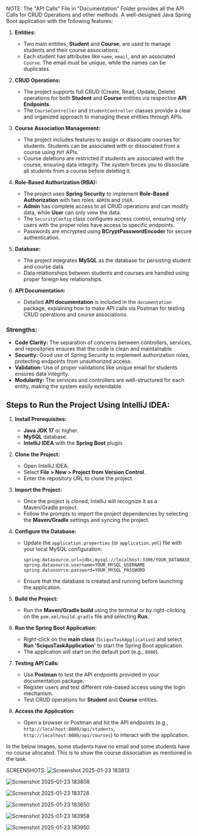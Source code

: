 NOTE: The "API Calls" File in "Documentation" Folder provides all the API Calls for CRUD Operations and other methods.
A well-designed Java Spring Boot application with the following features:

1. **Entities:**
   - Two main entities, **Student** and **Course**, are used to manage students and their course associations.
   - Each student has attributes like `name`, `email`, and an associated `Course`. The email must be unique, while the names can be duplicates.

2. **CRUD Operations:**
   - The project supports full CRUD (Create, Read, Update, Delete) operations for both **Student** and **Course** entities via respective **API Endpoints**.
   - The `CourseController` and `StudentController` classes provide a clear and organized approach to managing these entities through APIs.

3. **Course Association Management:**
   - The project includes features to assign or dissociate courses for students. Students can be associated with or dissociated from a course using `PUT` APIs.
   - Course deletions are restricted if students are associated with the course, ensuring data integrity. The system forces you to dissociate all students from a course before deleting it.

4. **Role-Based Authorization (RBA):**
   - The project uses **Spring Security** to implement **Role-Based Authorization** with two roles: `ADMIN` and `USER`.
   - **Admin** has complete access to all CRUD operations and can modify data, while **User** can only view the data.
   - The `SecurityConfig` class configures access control, ensuring only users with the proper roles have access to specific endpoints.
   - Passwords are encrypted using **BCryptPasswordEncoder** for secure authentication.

5. **Database:**
   - The project integrates **MySQL** as the database for persisting student and course data.
   - Data relationships between students and courses are handled using proper foreign key relationships.

6. **API Documentation:**
   - Detailed **API documentation** is included in the `documentation` package, explaining how to make API calls via Postman for testing CRUD operations and course associations.

### **Strengths:**
   - **Code Clarity:** The separation of concerns between controllers, services, and repositories ensures that the code is clean and maintainable.
   - **Security:** Good use of Spring Security to implement authorization roles, protecting endpoints from unauthorized access.
   - **Validation:** Use of proper validations like unique email for students ensures data integrity.
   - **Modularity:** The services and controllers are well-structured for each entity, making the system easily extendable.


## **Steps to Run the Project Using IntelliJ IDEA:**

1. **Install Prerequisites:**
   - **Java JDK 17** or higher.
   - **MySQL** database.
   - **IntelliJ IDEA** with the **Spring Boot** plugin.

2. **Clone the Project:**
   - Open IntelliJ IDEA.
   - Select **File > New > Project from Version Control**.
   - Enter the repository URL to clone the project.

3. **Import the Project:**
   - Once the project is cloned, IntelliJ will recognize it as a Maven/Gradle project.
   - Follow the prompts to import the project dependencies by selecting the **Maven/Gradle** settings and syncing the project.

4. **Configure the Database:**
   - Update the `application.properties` (or `application.yml`) file with your local MySQL configuration:
     ```properties
     spring.datasource.url=jdbc:mysql://localhost:3306/YOUR_DATABASE_NAME
     spring.datasource.username=YOUR_MYSQL_USERNAME
     spring.datasource.password=YOUR_MYSQL_PASSWORD
     ```
   - Ensure that the database is created and running before launching the application.

5. **Build the Project:**
   - Run the **Maven/Gradle build** using the terminal or by right-clicking on the `pom.xml/build.gradle` file and selecting **Run**.

6. **Run the Spring Boot Application:**
   - Right-click on the **main class** (`SciqusTaskApplication`) and select **Run 'SciqusTaskApplication'** to start the Spring Boot application.
   - The application will start on the default port (e.g., `8080`).

7. **Testing API Calls:**
   - Use **Postman** to test the API endpoints provided in your documentation package.
   - Register users and test different role-based access using the login mechanism.
   - Test CRUD operations for **Student** and **Course** entities.

8. **Access the Application:**
   - Open a browser or Postman and hit the API endpoints (e.g., `http://localhost:8080/api/students`, `http://localhost:8080/api/courses`) to interact with the application.


In the below images, some students have no email and some students have no course allocated. This is to show the course dissociation as mentioned in the task.

SCREENSHOTS:
![Screenshot 2025-01-23 183813](https://github.com/user-attachments/assets/3f06dfd7-58ec-401e-a2be-c1ce94069bac)

![Screenshot 2025-01-23 183808](https://github.com/user-attachments/assets/5aa27f93-dc10-45e4-97b4-f78faa9dc774)

![Screenshot 2025-01-23 183728](https://github.com/user-attachments/assets/670b5bb5-7631-41ad-b8ce-9883f6117621)

![Screenshot 2025-01-23 183650](https://github.com/user-attachments/assets/a0f88040-ce41-462e-b4b5-301fa76e7442)

![Screenshot 2025-01-23 183958](https://github.com/user-attachments/assets/c42edefb-64a5-40b5-b2f7-1d07ed8668a7)

![Screenshot 2025-01-23 183950](https://github.com/user-attachments/assets/da7887ed-6eb9-42ff-a0cd-757a42ebcad5)
